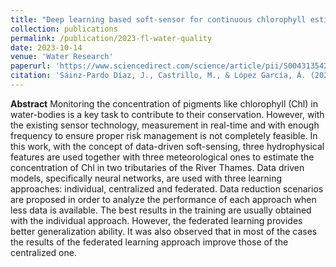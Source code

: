 ```yaml
---
title: "Deep learning based soft-sensor for continuous chlorophyll estimation on decentralized data"
collection: publications
permalink: /publication/2023-fl-water-quality
date: 2023-10-14
venue: 'Water Research'
paperurl: 'https://www.sciencedirect.com/science/article/pii/S0043135423011661'
citation: 'Sáinz-Pardo Díaz, J., Castrillo, M., & López García, Á. (2023). Deep learning based soft-sensor for continuous chlorophyll estimation on decentralized data. Water Research, 120726. https://doi.org/10.1016/j.watres.2023.120726'
---
```


**Abstract**
Monitoring the concentration of pigments like chlorophyll (Chl) in water-bodies is a key task to contribute to their conservation. However, with the existing sensor technology, measurement in real-time and with enough frequency to ensure proper risk management is not completely feasible. In this work, with the concept of data-driven soft-sensing, three hydrophysical features are used together with three meteorological ones to estimate the concentration of Chl in two tributaries of the River Thames. Data driven models, specifically neural networks, are used with three learning approaches: individual, centralized and federated. Data reduction scenarios are proposed in order to analyze the performance of each approach when less data is available. The best results in the training are usually obtained with the individual approach. However, the federated learning provides better generalization ability. It was also observed that in most of the cases the results of the federated learning approach improve those of the centralized one.
